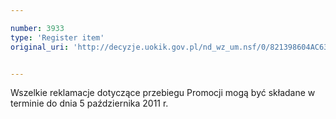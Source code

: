 ```yaml
---

number: 3933
type: 'Register item'
original_uri: 'http://decyzje.uokik.gov.pl/nd_wz_um.nsf/0/821398604AC6381CC1257AB1002C3279?OpenDocument'


---
```


Wszelkie reklamacje dotyczące przebiegu Promocji mogą być składane w terminie do dnia 5 października 2011 r.
